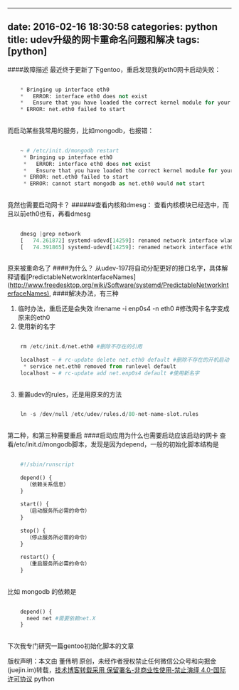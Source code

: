 
---
date: 2016-02-16 18:30:58
categories: python
title: udev升级的网卡重命名问题和解决
tags: [python]
---
####故障描述
最近终于更新了下gentoo，重启发现我的eth0网卡启动失败：

``` python    
    
    * Bringing up interface eth0  
    *   ERROR: interface eth0 does not exist  
    *   Ensure that you have loaded the correct kernel module for your hardware  
    * ERROR: net.eth0 failed to start  
      
```
  
而启动某些我常用的服务，比如mongodb，也报错：

``` python    
    
    ~ # /etc/init.d/mongodb restart  
     * Bringing up interface eth0  
     *   ERROR: interface eth0 does not exist  
     *   Ensure that you have loaded the correct kernel module for your hardware  
     * ERROR: net.eth0 failed to start  
     * ERROR: cannot start mongodb as net.eth0 would not start  
      
```
  
竟然也需要启动网卡？
######查看内核和dmesg：
查看内核模块已经选中，而且以前eth0也有，再看dmesg

``` python    
    
    dmesg |grep network   
    [   74.261872] systemd-udevd[14259]: renamed network interface wlan0 to wlp2s0  
    [   74.391865] systemd-udevd[14259]: renamed network interface eth0 to enp0s4  
      
```
  
原来被重命名了
####为什么？
从udev-197将自动分配更好的接口名字，具体解释请看[PredictableNetworkInterfaceNames]  
(<http://www.freedesktop.org/wiki/Software/systemd/PredictableNetworkInterfaceNames)>,
####解决办法，有三种
  1. 临时办法，重启还是会失效
ifrename -i enp0s4 -n eth0 #修改网卡名字变成原来的eth0
  2. 使用新的名字

``` python    
    
    rm /etc/init.d/net.eth0 #删除不存在的引用  
      
    localhost ~ # rc-update delete net.eth0 default #删除不存在的开机启动  
     * service net.eth0 removed from runlevel default  
    localhost ~ # rc-update add net.enp0s4 default #使用新名字  
      
```
  
  3. 重置udev的rules，还是用原来的方法

``` python    
    
    ln -s /dev/null /etc/udev/rules.d/80-net-name-slot.rules  
      
```
  
第二种，和第三种需要重启
####启动应用为什么也需要启动应该启动的网卡
查看/etc/init.d/mongodb脚本，发现是因为depend，一般的初始化脚本结构是

``` python    
    
    #!/sbin/runscript  
      
    depend() {  
      （依赖关系信息）  
    }  
      
    start() {  
      （启动服务所必需的命令）  
    }  
      
    stop() {  
      （停止服务所必需的命令）  
    }  
      
    restart() {  
      （重启服务所必需的命令）  
    }  
      
```
  
比如 mongodb 的依赖是

``` python    
    
    depend() {  
      need net #需要依赖net.X  
    }  
      
```
  
下次我专门研究一篇gentoo初始化脚本的文章

版权声明：本文由 董伟明 原创，未经作者授权禁止任何微信公众号和向掘金(juejin.im)转载，[技术博客转载采用 保留署名-非商业性使用-禁止演绎 4.0-国际许可协议](https://creativecommons.org/licenses/by-nc-nd/4.0/deed.zh)
python
